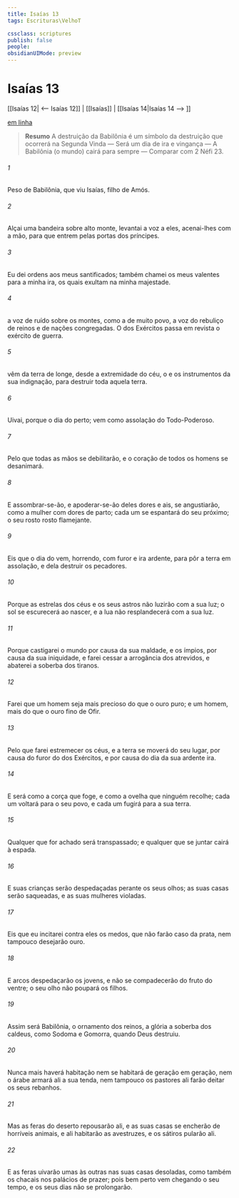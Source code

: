 ```yaml
---
title: Isaías 13
tags: Escrituras\VelhoT

cssclass: scriptures
publish: false
people:
obsidianUIMode: preview
---
```


# Isaías 13
[[Isaías 12| <-- Isaías 12]] | [[Isaías]] | [[Isaías 14|Isaías 14 --> ]]

[em linha](https://churchofjesuschrist.org/study/scriptures/ot/isa/13?lang=por)

> __Resumo__
A destruição da Babilônia é um símbolo da destruição que ocorrerá na Segunda Vinda — Será um dia de ira e vingança — A Babilônia (o mundo) cairá para sempre — Comparar com 2 Néfi 23.

###### 1 
Peso de Babilônia, que viu Isaías, filho de Amós.

###### 2 
Alçai uma bandeira sobre  alto monte, levantai a voz a eles, acenai-lhes com a mão, para que entrem pelas portas dos príncipes.

###### 3 
Eu dei ordens aos meus santificados; também chamei os meus valentes para  a minha ira, os quais exultam na minha majestade.

###### 4 
 a voz de ruído sobre os montes, como a de muito povo, a voz do rebuliço de reinos e de nações congregadas. O  dos Exércitos passa em revista o exército de guerra.

###### 5 
 vêm da terra de longe, desde a extremidade do céu, o  e os instrumentos da sua indignação, para destruir toda aquela terra.

###### 6 
Uivai,  porque o dia do   perto;  vem como assolação do Todo-Poderoso.

###### 7 
Pelo que todas as mãos se debilitarão, e o coração de todos os homens se desanimará.

###### 8 
E assombrar-se-ão, e apoderar-se-ão deles dores e ais,  se angustiarão, como a mulher com dores de parto; cada um se espantará do seu próximo; o seu rosto  rosto flamejante.

###### 9 
Eis que o dia do  vem, horrendo, com furor e ira ardente, para pôr a terra em assolação, e dela destruir os pecadores.

###### 10 
Porque as estrelas dos céus e os seus astros não luzirão com a sua luz; o sol se escurecerá ao nascer, e a lua não resplandecerá com a sua luz.

###### 11 
Porque castigarei o mundo por causa da sua maldade, e os ímpios, por causa da sua iniquidade, e farei cessar a arrogância dos atrevidos, e abaterei a soberba dos tiranos.

###### 12 
Farei que um homem seja mais precioso do que o ouro puro; e um homem, mais do que o ouro fino de Ofir.

###### 13 
Pelo que farei estremecer os céus, e a terra se moverá do seu lugar, por causa do furor do  dos Exércitos, e por causa do dia da sua ardente ira.

###### 14 
E  será como a corça que foge, e como a ovelha que ninguém recolhe; cada um voltará para o seu povo, e cada um fugirá para a sua terra.

###### 15 
Qualquer que for achado será transpassado; e qualquer que  se juntar cairá à espada.

###### 16 
E suas crianças serão despedaçadas perante os seus olhos; as suas casas serão saqueadas, e as suas mulheres violadas.

###### 17 
Eis que eu incitarei contra eles os medos, que não farão caso da prata, nem tampouco desejarão ouro.

###### 18 
E  arcos despedaçarão os jovens, e não se compadecerão do fruto do ventre; o seu olho não poupará os filhos.

###### 19 
Assim será Babilônia, o ornamento dos reinos, a glória  a soberba dos caldeus, como Sodoma e Gomorra, quando Deus  destruiu.

###### 20 
Nunca mais haverá habitação  nem se habitará de geração em geração, nem o árabe armará ali a sua tenda, nem tampouco os pastores ali farão deitar os seus rebanhos.

###### 21 
Mas as feras do deserto repousarão ali, e as suas casas se encherão de horríveis animais, e ali habitarão as avestruzes, e os sátiros pularão ali.

###### 22 
E as feras uivarão umas às outras nas suas casas desoladas, como também os chacais nos  palácios de prazer; pois bem perto  vem chegando o seu tempo, e os seus dias não se prolongarão.

